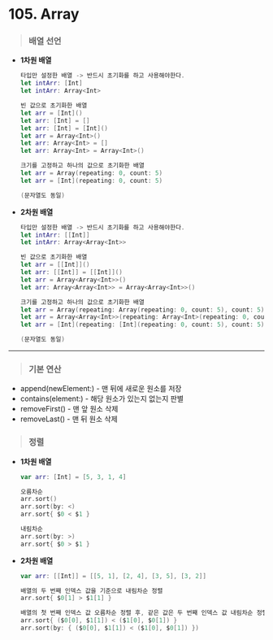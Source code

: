 # 105. Array

> ### 배열 선언
* **1차원 배열**
    ```swift
    타입만 설정한 배열 -> 반드시 초기화를 하고 사용해야한다.
    let intArr: [Int]
    let intArr: Array<Int>
    
    빈 값으로 초기화한 배열
    let arr = [Int]()
    let arr: [Int] = []
    let arr: [Int] = [Int]()
    let arr = Array<Int>()
    let arr: Array<Int> = []
    let arr: Array<Int> = Array<Int>()
    
    크기를 고정하고 하나의 값으로 초기화한 배열
    let arr = Array(repeating: 0, count: 5)
    let arr = [Int](repeating: 0, count: 5)

    (문자열도 동일)
    ```

* **2차원 배열**
    ```swift
    타입만 설정한 배열 -> 반드시 초기화를 하고 사용해야한다.
    let intArr: [[Int]]
    let intArr: Array<Array<Int>>
    
    빈 값으로 초기화한 배열
    let arr = [[Int]]()
    let arr: [[Int]] = [[Int]]()
    let arr = Array<Array<Int>>()
    let arr: Array<Array<Int>> = Array<Array<Int>>()
    
    크기를 고정하고 하나의 값으로 초기화한 배열
    let arr = Array(repeating: Array(repeating: 0, count: 5), count: 5)
    let arr = Array<Array<Int>>(repeating: Array<Int>(repeating: 0, count: 5), count: 5)
    let arr = [Int](repeating: [Int](repeating: 0, count: 5), count: 5)

    (문자열도 동일)
    ```

***

> ### 기본 연산
- append(newElement:) - 맨 뒤에 새로운 원소를 저장
- contains(element:) - 해당 원소가 있는지 없는지 판별
- removeFirst() - 맨 앞 원소 삭제
- removeLast() - 맨 뒤 원소 삭제

> ### 정렬
* **1차원 배열**
    ```swift
    var arr: [Int] = [5, 3, 1, 4]

    오름차순
    arr.sort()
    arr.sort(by: <)
    arr.sort{ $0 < $1 }
    
    내림차순
    arr.sort(by: >)
    arr.sort{ $0 > $1 }

    ```

* **2차원 배열**
    ```swift
    var arr: [[Int]] = [[5, 1], [2, 4], [3, 5], [3, 2]]

    배열의 두 번째 인덱스 값을 기준으로 내림차순 정렬
    arr.sort{ $0[1] > $1[1] }

    배열의 첫 번째 인덱스 값 오름차순 정렬 후, 같은 값은 두 번째 인덱스 값 내림차순 정렬
    arr.sort{ ($0[0], $1[1]) < ($1[0], $0[1]) }
    arr.sort(by: { ($0[0], $1[1]) < ($1[0], $0[1]) })
    ```